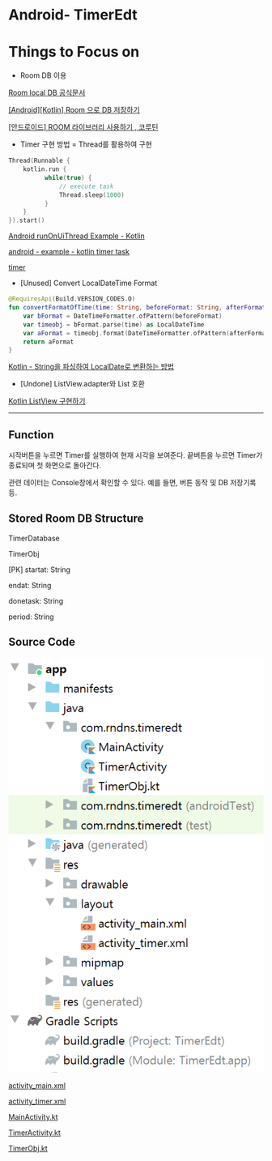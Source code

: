 # Android- TimerEdt

# Things to Focus on

- Room DB 이용

[Room local DB 공식문서](https://developer.android.com/training/data-storage/room)

[[Android][Kotlin] Room 으로 DB 저장하기](https://blog.yena.io/studynote/2018/09/08/Android-Kotlin-Room.html)

[[안드로이드] ROOM 라이브러리 사용하기 , 코루틴](https://namget.tistory.com/entry/%EC%95%88%EB%93%9C%EB%A1%9C%EC%9D%B4%EB%93%9C-ROOM-%EB%9D%BC%EC%9D%B4%EB%B8%8C%EB%9F%AC%EB%A6%AC-%EC%82%AC%EC%9A%A9%ED%95%98%EA%B8%B0-%EC%BD%94%EB%A3%A8%ED%8B%B4)

- Timer 구현 방법 = Thread를 활용하여 구현

```kotlin
Thread(Runnable {
    kotlin.run {
	      while(true) {
	          // execute task
	          Thread.sleep(1000)
	      }
    }
}).start()
```

[Android runOnUiThread Example - Kotlin](https://www.tutorialkart.com/kotlin-android/android-runonuithread-example-kotlin/)

[android - example - kotlin timer task](https://code-examples.net/en/q/295728f)

[timer](https://kotlinlang.org/api/latest/jvm/stdlib/kotlin.concurrent/timer.html)

- [Unused] Convert LocalDateTime Format

```kotlin
@RequiresApi(Build.VERSION_CODES.O)
fun convertFormatOfTime(time: String, beforeFormat: String, afterFormat: String): String {
    var bFormat = DateTimeFormatter.ofPattern(beforeFormat)
    var timeobj = bFormat.parse(time) as LocalDateTime
    var aFormat = timeobj.format(DateTimeFormatter.ofPattern(afterFormat))
    return aFormat
}
```

[Kotlin - String을 파싱하여 LocalDate로 변환하는 방법](https://codechacha.com/ko/kotlin-examples-how-to-convert-string-to-localdate/)

- [Undone] ListView.adapter와 List 호환

[Kotlin ListView 구현하기](https://start1a.tistory.com/6)

[](https://developer.android.com/kotlin/first)

---

## Function

시작버튼을 누르면 Timer를 실행하여 현재 시각을 보여준다. 끝버튼을 누르면 Timer가 종료되며 첫 화면으로 돌아간다. 

관련 데이터는 Console창에서 확인할 수 있다. 예를 들면, 버튼 동작 및 DB 저장기록 등.

## Stored Room DB Structure

TimerDatabase

TimerObj

[PK] startat: String

endat: String

donetask: String

period: String

## Source Code

![Android-%20TimerEdt/__2021-02-03_220437.png](Android-%20TimerEdt/__2021-02-03_220437.png)

[activity_main.xml](Android-%20TimerEdt/activity_main.xml)

[activity_timer.xml](Android-%20TimerEdt/activity_timer.xml)

[MainActivity.kt](Android-%20TimerEdt/MainActivity.kt)

[TimerActivity.kt](Android-%20TimerEdt/TimerActivity.kt)

[TimerObj.kt](Android-%20TimerEdt/TimerObj.kt)
